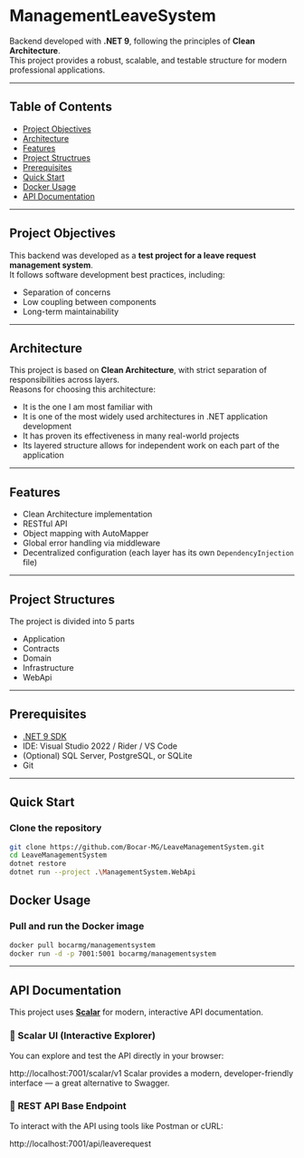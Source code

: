 # ManagementLeaveSystem

Backend developed with **.NET 9**, following the principles of **Clean Architecture**.  
This project provides a robust, scalable, and testable structure for modern professional applications.

---

## Table of Contents

- [Project Objectives](#project-objectives)
- [Architecture](#architecture)
- [Features](#features)
- [Project Structrues](#project-structures)
- [Prerequisites](#prerequisites)
- [Quick Start](#quick-start)
- [Docker Usage](#docker-usage)
- [API Documentation](#api-Documentation)

---

## Project Objectives

This backend was developed as a **test project for a leave request management system**.  
It follows software development best practices, including:

- Separation of concerns  
- Low coupling between components  
- Long-term maintainability

---

## Architecture

This project is based on **Clean Architecture**, with strict separation of responsibilities across layers.  
Reasons for choosing this architecture:

- It is the one I am most familiar with  
- It is one of the most widely used architectures in .NET application development  
- It has proven its effectiveness in many real-world projects  
- Its layered structure allows for independent work on each part of the application

---

## Features

- Clean Architecture implementation  
- RESTful API  
- Object mapping with AutoMapper  
- Global error handling via middleware  
- Decentralized configuration (each layer has its own `DependencyInjection` file)

---

## Project Structures
The project is divided into 5 parts
- Application
- Contracts
- Domain
- Infrastructure
- WebApi



---

## Prerequisites

- [.NET 9 SDK](https://dotnet.microsoft.com/)
- IDE: Visual Studio 2022 / Rider / VS Code
- (Optional) SQL Server, PostgreSQL, or SQLite
- Git

---

## Quick Start

### Clone the repository
```bash
git clone https://github.com/Bocar-MG/LeaveManagementSystem.git
cd LeaveManagementSystem
dotnet restore
dotnet run --project .\ManagementSystem.WebApi

```

## Docker Usage

### Pull and run the Docker image
```bash
docker pull bocarmg/managementsystem
docker run -d -p 7001:5001 bocarmg/managementsystem

```
---

## API Documentation

This project uses **[Scalar](https://scalar.com)** for modern, interactive API documentation.

### 📘 Scalar UI (Interactive Explorer)
You can explore and test the API directly in your browser:

http://localhost:7001/scalar/v1
Scalar provides a modern, developer-friendly interface — a great alternative to Swagger.

### 🔌 REST API Base Endpoint
To interact with the API using tools like Postman or cURL:

http://localhost:7001/api/leaverequest





